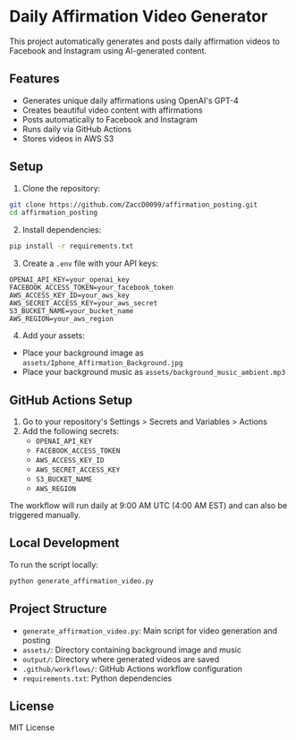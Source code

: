 # Daily Affirmation Video Generator

This project automatically generates and posts daily affirmation videos to Facebook and Instagram using AI-generated content.

## Features

- Generates unique daily affirmations using OpenAI's GPT-4
- Creates beautiful video content with affirmations
- Posts automatically to Facebook and Instagram
- Runs daily via GitHub Actions
- Stores videos in AWS S3

## Setup

1. Clone the repository:
```bash
git clone https://github.com/ZaccD0099/affirmation_posting.git
cd affirmation_posting
```

2. Install dependencies:
```bash
pip install -r requirements.txt
```

3. Create a `.env` file with your API keys:
```
OPENAI_API_KEY=your_openai_key
FACEBOOK_ACCESS_TOKEN=your_facebook_token
AWS_ACCESS_KEY_ID=your_aws_key
AWS_SECRET_ACCESS_KEY=your_aws_secret
S3_BUCKET_NAME=your_bucket_name
AWS_REGION=your_aws_region
```

4. Add your assets:
- Place your background image as `assets/Iphone_Affirmation_Background.jpg`
- Place your background music as `assets/background_music_ambient.mp3`

## GitHub Actions Setup

1. Go to your repository's Settings > Secrets and Variables > Actions
2. Add the following secrets:
   - `OPENAI_API_KEY`
   - `FACEBOOK_ACCESS_TOKEN`
   - `AWS_ACCESS_KEY_ID`
   - `AWS_SECRET_ACCESS_KEY`
   - `S3_BUCKET_NAME`
   - `AWS_REGION`

The workflow will run daily at 9:00 AM UTC (4:00 AM EST) and can also be triggered manually.

## Local Development

To run the script locally:
```bash
python generate_affirmation_video.py
```

## Project Structure

- `generate_affirmation_video.py`: Main script for video generation and posting
- `assets/`: Directory containing background image and music
- `output/`: Directory where generated videos are saved
- `.github/workflows/`: GitHub Actions workflow configuration
- `requirements.txt`: Python dependencies

## License

MIT License 